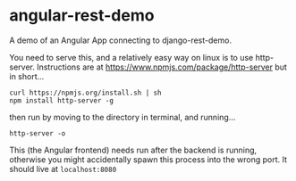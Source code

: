 # angular-rest-demo
A demo of an Angular App connecting to django-rest-demo.

You need to serve this, and a relatively easy way on linux is to use http-server. Instructions are at https://www.npmjs.com/package/http-server but in short...

```
curl https://npmjs.org/install.sh | sh
npm install http-server -g
```

then run by moving to the directory in terminal, and running...

```
http-server -o
```
This (the Angular frontend) needs run after the backend is running, otherwise you might accidentally spawn this process into the wrong port. It should live at `localhost:8080`
